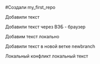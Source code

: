 #Создали my_first_repo


Добавили текст


Добавили текст через ВЭБ - браузер


Добавим текст локально


Добавили текст в новой ветке newbranch


Локальный конфликт локальный текст
